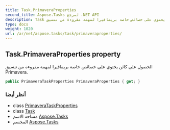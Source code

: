 ```yaml
---
title: Task.PrimaveraProperties
second_title: Aspose.Tasks لمرجع .NET API
description: Task ملكية. الحصول على كائن يحتوي على خصائص خاصة بريمافيرا لمهمة مقروءة من تنسيق Primavera.
type: docs
weight: 1020
url: /ar/net/aspose.tasks/task/primaveraproperties/
---
```

## Task.PrimaveraProperties property

الحصول على كائن يحتوي على خصائص خاصة بريمافيرا لمهمة مقروءة من تنسيق Primavera.

```csharp
public PrimaveraTaskProperties PrimaveraProperties { get; }
```

### أنظر أيضا

* class [PrimaveraTaskProperties](../../primaverataskproperties/)
* class [Task](../)
* مساحة الاسم [Aspose.Tasks](../../task/)
* المجسم [Aspose.Tasks](../../../)


